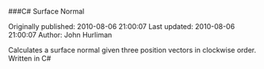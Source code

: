 ###C# Surface Normal

Originally published: 2010-08-06 21:00:07
Last updated: 2010-08-06 21:00:07
Author: John Hurliman

Calculates a surface normal given three position vectors in clockwise order. Written in C#